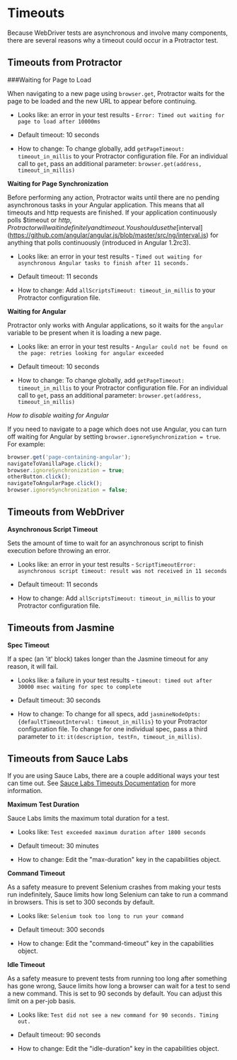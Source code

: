 Timeouts
========

Because WebDriver tests are asynchronous and involve many components, there are several reasons why a timeout could occur in a Protractor test.

Timeouts from Protractor
------------------------

###Waiting for Page to Load

When navigating to a new page using `browser.get`, Protractor waits for the page to
be loaded and the new URL to appear before continuing.

 - Looks like: an error in your test results - `Error: Timed out waiting for page to load after 10000ms`

 - Default timeout: 10 seconds

 - How to change: To change globally, add `getPageTimeout: timeout_in_millis` to your Protractor configuration file. For an individual call to `get`, pass an additional parameter: `browser.get(address, timeout_in_millis)`

**Waiting for Page Synchronization**

Before performing any action, Protractor waits until there are no pending asynchronous tasks in your Angular application. This means that all timeouts and http requests are finished. If your application continuously polls $timeout or $http, Protractor will wait indefinitely and time out. You should use the
[$interval](https://github.com/angular/angular.js/blob/master/src/ng/interval.js) for anything that polls continuously (introduced in Angular 1.2rc3).

 - Looks like: an error in your test results - `Timed out waiting for asynchronous Angular tasks to finish after 11 seconds.`

 - Default timeout: 11 seconds

 - How to change: Add `allScriptsTimeout: timeout_in_millis` to your Protractor configuration file.

**Waiting for Angular**

Protractor only works with Angular applications, so it waits for the `angular` variable to be present when it is loading a new page.

 - Looks like: an error in your test results - `Angular could not be found on the page: retries looking for angular exceeded`

 - Default timeout: 10 seconds

 - How to change: To change globally, add `getPageTimeout: timeout_in_millis` to your Protractor configuration file. For an individual call to `get`, pass an additional parameter: `browser.get(address, timeout_in_millis)`

_*How to disable waiting for Angular*_

If you need to navigate to a page which does not use Angular, you can turn off waiting for Angular by setting
`browser.ignoreSynchronization = true`. For example:

```js
browser.get('page-containing-angular');
navigateToVanillaPage.click();
browser.ignoreSynchronization = true;
otherButton.click();
navigateToAngularPage.click();
browser.ignoreSynchronization = false;
```



Timeouts from WebDriver
-----------------------

**Asynchronous Script Timeout**

Sets the amount of time to wait for an asynchronous script to finish execution before throwing an error.

 - Looks like: an error in your test results - `ScriptTimeoutError: asynchronous script timeout: result was not received in 11 seconds`

 - Default timeout: 11 seconds

 - How to change: Add `allScriptsTimeout: timeout_in_millis` to your Protractor configuration file.


Timeouts from Jasmine
---------------------

**Spec Timeout**

If a spec (an 'it' block) takes longer than the Jasmine timeout for any reason, it will fail.

 - Looks like: a failure in your test results - `timeout: timed out after 30000 msec waiting for spec to complete`

 - Default timeout: 30 seconds

 - How to change: To change for all specs, add `jasmineNodeOpts: {defaultTimeoutInterval: timeout_in_millis}` to your Protractor configuration file. To change for one individual spec, pass a third parameter to `it`: `it(description, testFn, timeout_in_millis)`.


Timeouts from Sauce Labs
------------------------
If you are using Sauce Labs, there are a couple additional ways your test can time out. See [Sauce Labs Timeouts Documentation](https://docs.saucelabs.com/reference/test-configuration/#timeouts) for more information.

**Maximum Test Duration**

Sauce Labs limits the maximum total duration for a test.

 - Looks like: `Test exceeded maximum duration after 1800 seconds`

 - Default timeout: 30 minutes

 - How to change: Edit the "max-duration" key in the capabilities object.

**Command Timeout**

As a safety measure to prevent Selenium crashes from making your tests run indefinitely, Sauce limits how long Selenium can take to run a command in browsers. This is set to 300 seconds by default.

 - Looks like: `Selenium took too long to run your command`

 - Default timeout: 300 seconds

 - How to change: Edit the "command-timeout" key in the capabilities object.

**Idle Timeout**

As a safety measure to prevent tests from running too long after something has gone wrong, Sauce limits how long a browser can wait for a test to send a new command. This is set to 90 seconds by default. You can adjust this limit on a per-job basis.

 - Looks like: `Test did not see a new command for 90 seconds. Timing out.`

 - Default timeout: 90 seconds

 - How to change: Edit the "idle-duration" key in the capabilities object.
